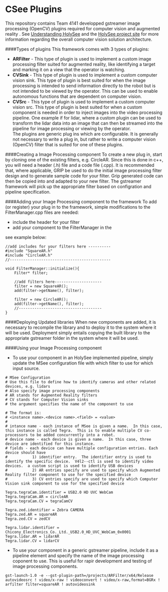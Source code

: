 # CSee Plugins

This repository contains Team 4141 developped gstreamer image processing (OpenCV) plugins required for computer vision and augmented reality . See [Understanding HolySee](https://github.com/MDHSRobotics/TeamWiki/wiki/Understanding%20HolySee) and the [HolySee project site](https://github.com/MDHSRobotics/HolySee) for more information regarding the overall computer vision solution architecture.

####Types of plugins
This framework comes with 3 types of plugins:

* __ARFilter__ - This type of plugin is used to implement a custom image processing filter suited for augmented reality, like identifying a target and marking it on a view that the operator is watching.
* __CVSink__ - This type of plugin is used to implement a custom computer vision sink.  This type of plugin is best suited for when the image processing is intended to send information directly to the robot but is not intended to be viewed by the operator.  This can be used to enable autonomous functions that are dependent on computer vision.  
* __CVSrc__ - This type of plugin is used to implement a custom computer vision src.  This type of plugin is best suited for when a custom component is needed in order to inject images into the video processing pipeline.  One example if for lidar, where a custom plugin can be used to transform the lidar data into an image that can then be streamed into the pipeline for image processing or viewing by the operator.  
The plugins are generic plug ins which are configurable.  It is generally not necessary to write a plug in, but rather to write a computer vision (OpenCV) filter that is suited for one of these plugins.  

####Creating a Image Processing component
To create a new plug in, start by cloning one of the existing filters, e.g. CircleAR.  Since this is done in c++, you will need a header (.h) file and a code file (.cpp).  It is recommended that, where applicable, GRIP be used to do the initial image processing filter design and to generate sample code for your filter.  Grip generated code can then be copied into and adapted to your new filter.  The gstreamer framework will pick up the appropriate filter based on configration and pipeline specification.

####Adding your Image Processing component to the framework
To add (or register) your plug in to the framework, simple modifications to the FilterManager.cpp files are needed:

* include the header for your filter
* add your component to the FilterManager in the 

see example below:
```
//add includes for your filters here ----------
#include "SquareAR.h"
#include "CircleAR.h"
//---------------------------------------------

void FilterManager::initialize(){
	Filter* filter;

	//add filters here---------------------
	filter = new SquareAR();
	add(filter->getName(), filter);

	filter = new CircleAR();
	add(filter->getName(), filter);
	//-------------------------------------
}
```
####Deploying Updated libraries
When new components are added, it is necessary to recompile the library and to deploy it to the system where it will be used.  Deployment simply entails copying the built library to the appropriate gstreamer folder in the system where it will be used.
   
####Using your Image Processing component

* To use your component in an HolySee implemented pipeline, simply update the MSee configuration file with which filter to use for which input source. 
```
# MSee Configuration
# Use this file to define how to identify cameras and other related devices, e.g. lidars
# Also specify image processing components
# AR stands for Augmented Reality filters
# CV stands for Computer Vision sinks
# the argument specifies the name of the component to use

# The format is:
# <instance name>.<device name>.<field> = <value>
#
# intance name - each instance of MSee is given a name.  In this case, this instance is called Tegra.  This is to enable multiple CV co-processors to be added concurrently into a robot.
# device name - each device is given a name.  In this case, three device are identified for this instance.  
# fields - each device can have multiple configuration entries. Each device should have 
#           1) identifier entry.  The identifier entry is used to identify the specific device.  V4l2--ctl is used to identify video devices.  a custom script is used to identify USB devices
#           2) AR entries specify are used to specify which Augmented Reality filter component to use for the specified device
#           3) CV entries specify are used to specify which Computer Vision sink component to use for the specified device

Tegra.tegraCam.identifier = USB2.0 HD UVC WebCam
Tegra.tegraCam.AR = circleAR
Tegra.tegraCam.CV = tegraCamCV

Tegra.zed.identifier = Zebra CAMERA
Tegra.zed.AR = squareAR
Tegra.zed.CV = zedCV

Tegra.lidar.identifier = Chicony_Electronics_Co._Ltd._USB2.0_HD_UVC_WebCam_0x0001
Tegra.lidar.AR = lidarAR
Tegra.lidar.CV = lidarCV
```
* To use your component in a generic gstreamer pipeline, include it as a pipeline element and specify the name of the image processing coponent to use.  This is useful for rapir development and testing of image processing components.
```
gst-launch-1.0 -e --gst-plugin-path=/projects/ARFilter/x64/Release autovideosrc ! video/x-raw ! videoconvert ! video/x-raw,format=BGRx ! arfilter filter=squareAR ! autovideosink
```
